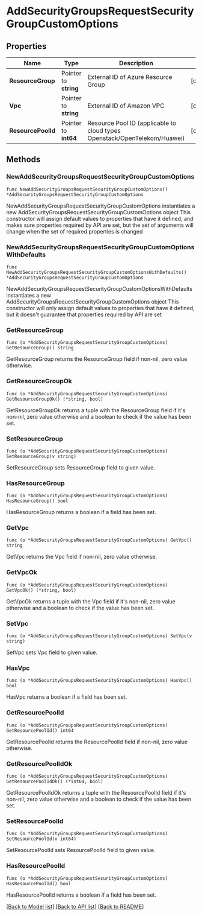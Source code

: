 # AddSecurityGroupsRequestSecurityGroupCustomOptions

## Properties

Name | Type | Description | Notes
------------ | ------------- | ------------- | -------------
**ResourceGroup** | Pointer to **string** | External ID of Azure Resource Group | [optional] 
**Vpc** | Pointer to **string** | External ID of Amazon VPC | [optional] 
**ResourcePoolId** | Pointer to **int64** | Resource Pool ID (applicable to cloud types Openstack/OpenTelekom/Huawei) | [optional] 

## Methods

### NewAddSecurityGroupsRequestSecurityGroupCustomOptions

`func NewAddSecurityGroupsRequestSecurityGroupCustomOptions() *AddSecurityGroupsRequestSecurityGroupCustomOptions`

NewAddSecurityGroupsRequestSecurityGroupCustomOptions instantiates a new AddSecurityGroupsRequestSecurityGroupCustomOptions object
This constructor will assign default values to properties that have it defined,
and makes sure properties required by API are set, but the set of arguments
will change when the set of required properties is changed

### NewAddSecurityGroupsRequestSecurityGroupCustomOptionsWithDefaults

`func NewAddSecurityGroupsRequestSecurityGroupCustomOptionsWithDefaults() *AddSecurityGroupsRequestSecurityGroupCustomOptions`

NewAddSecurityGroupsRequestSecurityGroupCustomOptionsWithDefaults instantiates a new AddSecurityGroupsRequestSecurityGroupCustomOptions object
This constructor will only assign default values to properties that have it defined,
but it doesn't guarantee that properties required by API are set

### GetResourceGroup

`func (o *AddSecurityGroupsRequestSecurityGroupCustomOptions) GetResourceGroup() string`

GetResourceGroup returns the ResourceGroup field if non-nil, zero value otherwise.

### GetResourceGroupOk

`func (o *AddSecurityGroupsRequestSecurityGroupCustomOptions) GetResourceGroupOk() (*string, bool)`

GetResourceGroupOk returns a tuple with the ResourceGroup field if it's non-nil, zero value otherwise
and a boolean to check if the value has been set.

### SetResourceGroup

`func (o *AddSecurityGroupsRequestSecurityGroupCustomOptions) SetResourceGroup(v string)`

SetResourceGroup sets ResourceGroup field to given value.

### HasResourceGroup

`func (o *AddSecurityGroupsRequestSecurityGroupCustomOptions) HasResourceGroup() bool`

HasResourceGroup returns a boolean if a field has been set.

### GetVpc

`func (o *AddSecurityGroupsRequestSecurityGroupCustomOptions) GetVpc() string`

GetVpc returns the Vpc field if non-nil, zero value otherwise.

### GetVpcOk

`func (o *AddSecurityGroupsRequestSecurityGroupCustomOptions) GetVpcOk() (*string, bool)`

GetVpcOk returns a tuple with the Vpc field if it's non-nil, zero value otherwise
and a boolean to check if the value has been set.

### SetVpc

`func (o *AddSecurityGroupsRequestSecurityGroupCustomOptions) SetVpc(v string)`

SetVpc sets Vpc field to given value.

### HasVpc

`func (o *AddSecurityGroupsRequestSecurityGroupCustomOptions) HasVpc() bool`

HasVpc returns a boolean if a field has been set.

### GetResourcePoolId

`func (o *AddSecurityGroupsRequestSecurityGroupCustomOptions) GetResourcePoolId() int64`

GetResourcePoolId returns the ResourcePoolId field if non-nil, zero value otherwise.

### GetResourcePoolIdOk

`func (o *AddSecurityGroupsRequestSecurityGroupCustomOptions) GetResourcePoolIdOk() (*int64, bool)`

GetResourcePoolIdOk returns a tuple with the ResourcePoolId field if it's non-nil, zero value otherwise
and a boolean to check if the value has been set.

### SetResourcePoolId

`func (o *AddSecurityGroupsRequestSecurityGroupCustomOptions) SetResourcePoolId(v int64)`

SetResourcePoolId sets ResourcePoolId field to given value.

### HasResourcePoolId

`func (o *AddSecurityGroupsRequestSecurityGroupCustomOptions) HasResourcePoolId() bool`

HasResourcePoolId returns a boolean if a field has been set.


[[Back to Model list]](../README.md#documentation-for-models) [[Back to API list]](../README.md#documentation-for-api-endpoints) [[Back to README]](../README.md)


